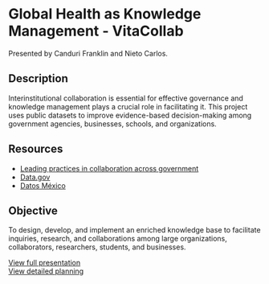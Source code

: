 # Global Health as Knowledge Management - VitaCollab

Presented by Canduri Franklin and Nieto Carlos.

## Description
Interinstitutional collaboration is essential for effective governance and knowledge management plays a crucial role in facilitating it. This project uses public datasets to improve evidence-based decision-making among government agencies, businesses, schools, and organizations.

## Resources
- [Leading practices in collaboration across government](https://www.gao.gov/leading-practices-collaboration-across-government)
- [Data.gov](https://data.gov/)
- [Datos México](https://www.economia.gob.mx/datamexico/es)

## Objective
To design, develop, and implement an enriched knowledge base to facilitate inquiries, research, and collaborations among large organizations, collaborators, researchers, students, and businesses.

[View full presentation](Presentation.md) <br>
[View detailed planning](Planification.md)
